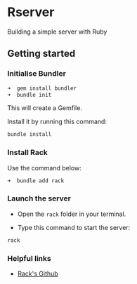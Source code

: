 # Rserver

Building a simple server with Ruby

## Getting started

### Initialise Bundler

```markdown
➜  gem install bundler
➜  bundle init
```

This will create a Gemfile.

Install it by running this command:

```markdown
bundle install
```

### Install Rack

Use the command below:

```markdown
➜  bundle add rack
```

### Launch the server

- Open the ``rack`` folder in your terminal.

- Type this command to start the server:

```markdown
rack
```

### Helpful links

- [Rack's Github](https://github.com/rack/rack)
